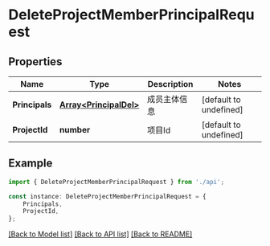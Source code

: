 # DeleteProjectMemberPrincipalRequest


## Properties

Name | Type | Description | Notes
------------ | ------------- | ------------- | -------------
**Principals** | [**Array&lt;PrincipalDel&gt;**](PrincipalDel.md) | 成员主体信息 | [default to undefined]
**ProjectId** | **number** | 项目Id | [default to undefined]

## Example

```typescript
import { DeleteProjectMemberPrincipalRequest } from './api';

const instance: DeleteProjectMemberPrincipalRequest = {
    Principals,
    ProjectId,
};
```

[[Back to Model list]](../README.md#documentation-for-models) [[Back to API list]](../README.md#documentation-for-api-endpoints) [[Back to README]](../README.md)
